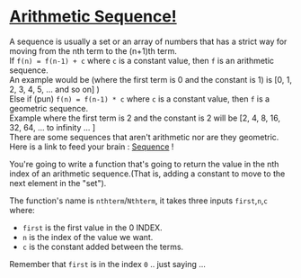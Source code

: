 # [Arithmetic Sequence!](https://www.codewars.com/kata/arithmetic-sequence "https://www.codewars.com/kata/540f8a19a7d43d24ac001018")

A sequence is usually a set or an array of numbers that has a strict way for moving from the nth term to the (n+1)th term.<br />
If ``f(n) = f(n-1) + c`` where ``c`` is a constant value, then ``f`` is an arithmetic sequence.<br />
An example would be (where the first term is 0 and the constant is 1) is [0, 1, 2, 3, 4, 5, ... and so on] )<br />
Else if (pun) ``f(n) = f(n-1) * c`` where ``c`` is a constant value, then ``f`` is a geometric sequence.<br />
Example where the first term is 2 and  the constant is 2 will be [2, 4, 8, 16, 32, 64, ... to infinity ... ]<br />
There are some sequences that aren't arithmetic nor are they geometric.<br />
Here is a link to feed your brain : <a href=http://en.wikipedia.org/wiki/Sequence>Sequence</a> !


You're going to write a function that's going to return the value in the nth index of an arithmetic sequence.(That is, adding a constant to move to the next element in the "set").

The function's name is `nthterm`/`Nthterm`, it takes three inputs `first`,`n`,`c` where:

  - ``first`` is the first value in the 0 INDEX.<br />
  - ``n`` is the index of the value we want.<br />
  - ``c`` is the constant added between the terms.

Remember that `first` is in the index ``0`` .. just saying ...